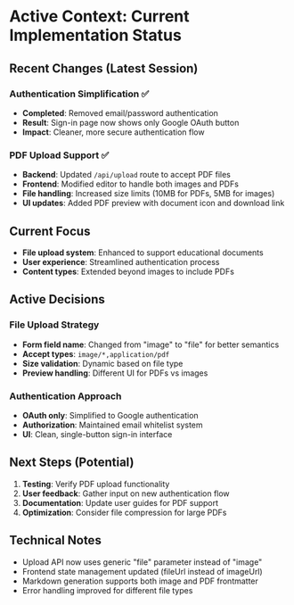 # Active Context: Current Implementation Status

## Recent Changes (Latest Session)

### Authentication Simplification ✅
- **Completed**: Removed email/password authentication
- **Result**: Sign-in page now shows only Google OAuth button
- **Impact**: Cleaner, more secure authentication flow

### PDF Upload Support ✅
- **Backend**: Updated `/api/upload` route to accept PDF files
- **Frontend**: Modified editor to handle both images and PDFs
- **File handling**: Increased size limits (10MB for PDFs, 5MB for images)
- **UI updates**: Added PDF preview with document icon and download link

## Current Focus
- **File upload system**: Enhanced to support educational documents
- **User experience**: Streamlined authentication process
- **Content types**: Extended beyond images to include PDFs

## Active Decisions

### File Upload Strategy
- **Form field name**: Changed from "image" to "file" for better semantics
- **Accept types**: `image/*,application/pdf`
- **Size validation**: Dynamic based on file type
- **Preview handling**: Different UI for PDFs vs images

### Authentication Approach
- **OAuth only**: Simplified to Google authentication
- **Authorization**: Maintained email whitelist system
- **UI**: Clean, single-button sign-in interface

## Next Steps (Potential)
1. **Testing**: Verify PDF upload functionality
2. **User feedback**: Gather input on new authentication flow
3. **Documentation**: Update user guides for PDF support
4. **Optimization**: Consider file compression for large PDFs

## Technical Notes
- Upload API now uses generic "file" parameter instead of "image"
- Frontend state management updated (fileUrl instead of imageUrl)
- Markdown generation supports both image and PDF frontmatter
- Error handling improved for different file types
